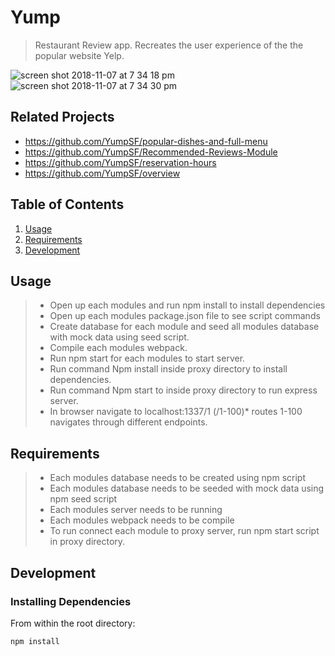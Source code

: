 # Yump

> Restaurant Review app. Recreates the user experience of the the popular website Yelp. 

![screen shot 2018-11-07 at 7 34 18 pm](https://user-images.githubusercontent.com/11156534/48176431-d0d6b700-e2c4-11e8-8333-64835e31ce95.png)
![screen shot 2018-11-07 at 7 34 30 pm](https://user-images.githubusercontent.com/11156534/48176434-d3d1a780-e2c4-11e8-8be1-3c2d50c3fd97.png)

## Related Projects

  - https://github.com/YumpSF/popular-dishes-and-full-menu
  - https://github.com/YumpSF/Recommended-Reviews-Module
  - https://github.com/YumpSF/reservation-hours
  - https://github.com/YumpSF/overview

## Table of Contents

1. [Usage](#Usage)
1. [Requirements](#requirements)
1. [Development](#development)

## Usage

> - Open up each modules and run npm install to install dependencies
> - Open up each modules package.json file to see script commands
> - Create database for each module and seed all modules database with mock data using seed script.
> - Compile each modules webpack.
> - Run npm start for each modules to start server.
> - Run command Npm install inside proxy directory to install dependencies.
> - Run command Npm start to inside proxy directory to run express server.
> - In browser navigate to localhost:1337/1 (/1-100)* routes 1-100 navigates through different endpoints.

## Requirements

> - Each modules database needs to be created using npm script
> - Each modules database needs to be seeded with mock data using npm seed script 
> - Each modules server needs to be running 
> - Each modules webpack needs to be compile
> - To run connect each module to proxy server, run npm start script in proxy directory.



## Development

### Installing Dependencies

From within the root directory:

```sh
npm install
```

